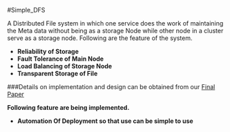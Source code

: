 #Simple_DFS

A Distributed File system in which one service does the work of maintaining the Meta data without being as a storage Node while other node in a cluster serve as a storage node.
Following are the feature of the system.
* **Reliability of Storage**
* **Fault Tolerance of Main Node**
* **Load Balancing of Storage Node**
* **Transparent Storage of File**

###Details on implementation and design can be obtained from our [Final Paper](https://github.com/anas2204/Simple_DFS/blob/master/Final%20Paper%20-%20Simple%20Distributed%20File%20System.pdf)

**Following feature are being implemented.**
* **Automation Of Deployment so that use can be simple to use**
